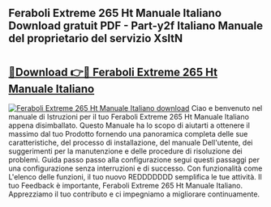 ## Feraboli Extreme 265 Ht Manuale Italiano Download gratuit PDF - Part-y2f Italiano Manuale del proprietario del servizio XsltN

# <h2><a href="http://dffxtj.blite.top/?on=Feraboli+Extreme+265+Ht+Manuale+Italiano">🔗Download 👉🔴 Feraboli Extreme 265 Ht Manuale Italiano</a></h2>

[![Feraboli Extreme 265 Ht Manuale Italiano download](https://i.imgur.com/lujVjoI.png)](http://dffxtj.blite.top/?on=Feraboli+Extreme+265+Ht+Manuale+Italiano)
Ciao e benvenuto nel manuale di Istruzioni per il tuo Feraboli Extreme 265 Ht Manuale Italiano appena disimballato. Questo Manuale ha lo scopo di aiutarti a ottenere il massimo dal tuo Prodotto fornendo una panoramica completa delle sue caratteristiche, del processo di installazione, del manuale Dell'utente, dei suggerimenti per la manutenzione e delle procedure di risoluzione dei problemi. Guida passo passo alla configurazione segui questi passaggi per una configurazione senza interruzioni e di successo. Con funzionalità come L'elenco delle funzioni, il tuo nuovo REDDDDDDD semplifica le tue attività. Il tuo Feedback è importante, Feraboli Extreme 265 Ht Manuale Italiano. Apprezziamo il tuo contributo e ci impegniamo a migliorare continuamente.
